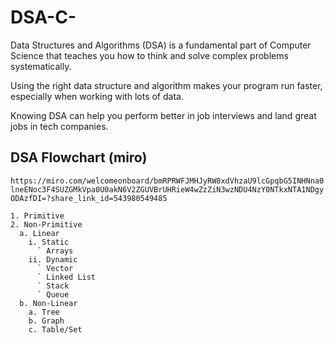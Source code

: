 # DSA-C-
Data Structures and Algorithms (DSA) is a fundamental part of Computer Science that teaches you how to think and solve complex problems systematically.


Using the right data structure and algorithm makes your program run faster, especially when working with lots of data.

Knowing DSA can help you perform better in job interviews and land great jobs in tech companies.


## DSA Flowchart (miro)
``` https://miro.com/welcomeonboard/bmRPRWFJMHJyRW8xdVhzaU9lcGpqbG5INHNna0lneENoc3F4SUZGMkVpa0U0akN6V2ZGUVBrUHRieW4wZzZiN3wzNDU4NzY0NTkxNTA1NDgyODAzfDI=?share_link_id=543980549485 ```

``` # Learn DSA
1. Primitive
2. Non-Primitive
  a. Linear
    i. Static
      ` Arrays
    ii. Dynamic
      ` Vector
      ` Linked List
      ` Stack
      ` Queue
  b. Non-Linear
    a. Tree
    b. Graph
    c. Table/Set
``` 
